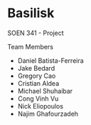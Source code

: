 # Basilisk
SOEN 341 - Project


Team Members
* Daniel Batista-Ferreira
* Jake Bedard
* Gregory Cao
* Cristian Aldea
* Michael Shuhaibar
* Cong Vinh Vu
* Nick Eliopoulos
* Najim Ghafourzadeh
